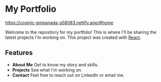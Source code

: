 # My Portfolio

https://cosmic-empanada-a58083.netlify.app/#home 

Welcome to the repository for my portfolio! This is where I'll be sharing the latest projects I'm working on. This project was created with [React](https://reactjs.org/). 

## Features
- **About Me** Get to know my story and skills.
- **Projects** See what I'm working on.
- **Contact** Feel free to reach out on LinkedIn or email me.